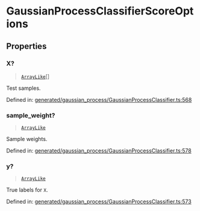 # GaussianProcessClassifierScoreOptions

## Properties

### X?

> [`ArrayLike`](../types/ArrayLike.md)[]

Test samples.

Defined in:  [generated/gaussian\_process/GaussianProcessClassifier.ts:568](https://github.com/transitive-bullshit/scikit-learn-ts/blob/122b3c0/packages/sklearn/src/generated/gaussian_process/GaussianProcessClassifier.ts#L568)

### sample\_weight?

> [`ArrayLike`](../types/ArrayLike.md)

Sample weights.

Defined in:  [generated/gaussian\_process/GaussianProcessClassifier.ts:578](https://github.com/transitive-bullshit/scikit-learn-ts/blob/122b3c0/packages/sklearn/src/generated/gaussian_process/GaussianProcessClassifier.ts#L578)

### y?

> [`ArrayLike`](../types/ArrayLike.md)

True labels for `X`.

Defined in:  [generated/gaussian\_process/GaussianProcessClassifier.ts:573](https://github.com/transitive-bullshit/scikit-learn-ts/blob/122b3c0/packages/sklearn/src/generated/gaussian_process/GaussianProcessClassifier.ts#L573)
